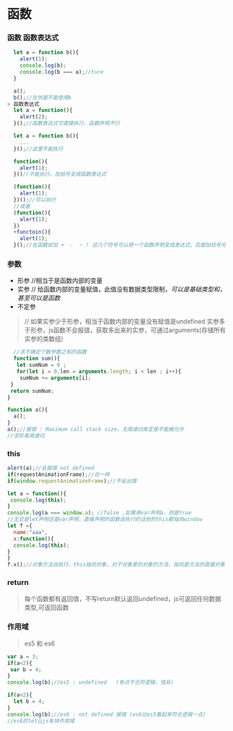 # 函数

### 函数 函数表达式
```javascript
  let a = function b(){
    alert(1);
    console.log(b);
    console.log(b === a);//ture
  }

  a();
  b();//在外面不能使用b
> 函数表达式
  let a = function(){
    alert(2);
  }();//函数表达式可直接执行，函数声明不行

  let a = function b(){
    ...
  }();//这里不能执行

  function(){
    alert(1);
  }()//不能执行，加括号变成函数表达式

  (function(){
    alert(1);
  })();//可以执行
  //或者
  (function(){
    alert(1);
  })
  +functoin(){
    alert(1);
  }();//在函数前加 +  -  ~ ! 这几个符号可以把一个函数声明变成表达式，后面加括号可以执行

```
### 参数
* 形参  //相当于是函数内部的变量
* 实参 // 给函数内部的变量赋值，此值没有数据类型限制，*可以是基础类型和，甚至可以是函数*
* 不定参
> // 如果实参少于形参，相当于函数内部的变量没有赋值是undefined
> 实参多于形参，js函数不会报错，获取多出来的实参，可通过arguments(存储所有实参的类数组)
```javascript
  //求不确定个数参数之和的函数
  function sum(){
   let sumNum = 0 ;
   for(let i = 0,len = arguments.length; i < len ; i++){
    sumNum += arguments[i];
 }
 return sumNum;
}

function a(){
  a();
}
a();//报错 : Maximum call stack size，无限递归肯定是不能被允许
//求阶乘用递归
```
### this
```javascript
alert(a);//会报错 not defined
if(requestAnimationFrame);//也一样
if(window.requestAnimationFrame);//不会出错

let a = function(){
 console.log(this);
}
console.log(a === window.a); //false ,如果用var声明a，则是true
//无论是let声明还是var声明，直接声明的函数自执行的话他的this都指向window
let f ={
  name:"aaa",
  x:function(){
  console.log(this);
}
}
f.x();//对象方法自执行，this指向对象，对于对象里的对象的方法，指向是方法的直接对象
```

### return
> 每个函数都有返回值，不写return默认返回undefined，js可返回任何数据类型,可返回函数

### 作用域
> es5 和 es6
```javascript
var a = 3;
if(a<2){
 var b = 4;
}
console.log(b);//es5 : undefined   (有点不合符逻辑，怪异)

if(a<2){
  let b = 4;
}
console.log(b);//es6 : not defined 报错 (es6比es5看起来符合逻辑一点)
//es6的let让js有块作用域


```
